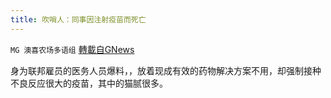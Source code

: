 ```yaml
---
title: 吹哨人：同事因注射疫苗而死亡
---
```

`MG 澳喜农场多语组` [轉載自GNews](https://gnews.org/zh-hans/1550063/)

身为联邦雇员的医务人员爆料，，放着现成有效的药物解决方案不用，却强制接种不良反应很大的疫苗，其中的猫腻很多。

